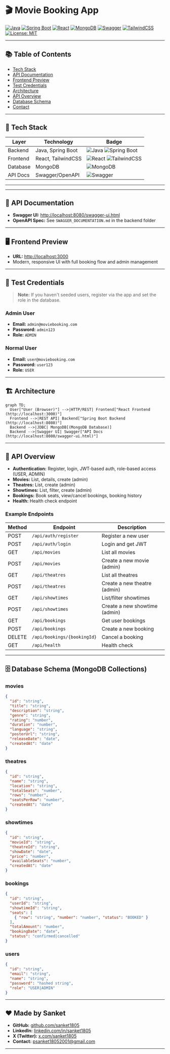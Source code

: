 # 🎬 Movie Booking App

[![Java](https://img.shields.io/badge/Java-17-blue?logo=java)](https://www.java.com/)
[![Spring Boot](https://img.shields.io/badge/Spring%20Boot-3.0-brightgreen?logo=springboot)](https://spring.io/projects/spring-boot)
[![React](https://img.shields.io/badge/React-18-blue?logo=react)](https://react.dev/)
[![MongoDB](https://img.shields.io/badge/MongoDB-6.0-green?logo=mongodb)](https://www.mongodb.com/)
[![Swagger](https://img.shields.io/badge/Swagger-UI-yellow?logo=swagger)](https://swagger.io/tools/swagger-ui/)
[![TailwindCSS](https://img.shields.io/badge/TailwindCSS-3.0-blue?logo=tailwindcss)](https://tailwindcss.com/)
[![License: MIT](https://img.shields.io/badge/License-MIT-yellow.svg)](https://opensource.org/licenses/MIT)

---

## 📚 Table of Contents

- [Tech Stack](#tech-stack)
- [API Documentation](#api-documentation)
- [Frontend Preview](#frontend-preview)
- [Test Credentials](#test-credentials)
- [Architecture](#architecture)
- [API Overview](#api-overview)
- [Database Schema](#database-schema)
- [Contact](#contact)

---

## 🚀 Tech Stack

| Layer      | Technology         | Badge                                                                 |
|------------|-------------------|-----------------------------------------------------------------------|
| Backend    | Java, Spring Boot | ![Java](https://img.shields.io/badge/Java-17-blue?logo=java) ![Spring Boot](https://img.shields.io/badge/Spring%20Boot-3.0-brightgreen?logo=springboot) |
| Frontend   | React, TailwindCSS| ![React](https://img.shields.io/badge/React-18-blue?logo=react) ![TailwindCSS](https://img.shields.io/badge/TailwindCSS-3.0-blue?logo=tailwindcss) |
| Database   | MongoDB           | ![MongoDB](https://img.shields.io/badge/MongoDB-6.0-green?logo=mongodb) |
| API Docs   | Swagger/OpenAPI   | ![Swagger](https://img.shields.io/badge/Swagger-UI-yellow?logo=swagger) |

---

---

## 📑 API Documentation

- **Swagger UI:** [http://localhost:8080/swagger-ui.html](http://localhost:8080/swagger-ui.html)
- **OpenAPI Spec:** See `SWAGGER_DOCUMENTATION.md` in the backend folder

---

## 🖥️ Frontend Preview

- **URL:** [http://localhost:3000](http://localhost:3000)
- Modern, responsive UI with full booking flow and admin management

---


## 🧪 Test Credentials

> **Note:** If you haven't seeded users, register via the app and set the role in the database.

### **Admin User**
- **Email:** `admin@moviebooking.com`
- **Password:** `admin123`
- **Role:** `ADMIN`

### **Normal User**
- **Email:** `user@moviebooking.com`
- **Password:** `user123`
- **Role:** `USER`

---

## 🏗️ Architecture

```mermaid
graph TD;
  User["User (Browser)"] -->|HTTP/REST| Frontend["React Frontend (http://localhost:3000)"]
  Frontend -->|REST API| Backend["Spring Boot Backend (http://localhost:8080)"]
  Backend -->|JDBC| MongoDB[(MongoDB Database)]
  Backend -->|Swagger UI| Swagger["API Docs (http://localhost:8080/swagger-ui.html)"]
```

---

## 📖 API Overview

- **Authentication:** Register, login, JWT-based auth, role-based access (USER, ADMIN)
- **Movies:** List, details, create (admin)
- **Theatres:** List, create (admin)
- **Showtimes:** List, filter, create (admin)
- **Bookings:** Book seats, view/cancel bookings, booking history
- **Health:** Health check endpoint

### Example Endpoints

| Method | Endpoint                       | Description                       |
|--------|-------------------------------|-----------------------------------|
| POST   | `/api/auth/register`          | Register a new user               |
| POST   | `/api/auth/login`             | Login and get JWT                 |
| GET    | `/api/movies`                 | List all movies                   |
| POST   | `/api/movies`                 | Create a new movie (admin)        |
| GET    | `/api/theatres`               | List all theatres                 |
| POST   | `/api/theatres`               | Create a new theatre (admin)      |
| GET    | `/api/showtimes`              | List/filter showtimes             |
| POST   | `/api/showtimes`              | Create a new showtime (admin)     |
| GET    | `/api/bookings`               | Get user bookings                 |
| POST   | `/api/bookings`               | Create a new booking              |
| DELETE | `/api/bookings/{bookingId}`   | Cancel a booking                  |
| GET    | `/api/health`                 | Health check                      |


---

## 🗄️ Database Schema (MongoDB Collections)

### **movies**
```json
{
  "id": "string",
  "title": "string",
  "description": "string",
  "genre": "string",
  "rating": "number",
  "duration": "number",
  "language": "string",
  "posterUrl": "string",
  "releaseDate": "date",
  "createdAt": "date"
}
```

### **theatres**
```json
{
  "id": "string",
  "name": "string",
  "location": "string",
  "totalSeats": "number",
  "rows": "number",
  "seatsPerRow": "number",
  "createdAt": "date"
}
```

### **showtimes**
```json
{
  "id": "string",
  "movieId": "string",
  "theatreId": "string",
  "showDate": "date",
  "price": "number",
  "availableSeats": "number",
  "createdAt": "date"
}
```

### **bookings**
```json
{
  "id": "string",
  "userId": "string",
  "showtimeId": "string",
  "seats": [
    { "row": "string", "number": "number", "status": "BOOKED" }
  ],
  "totalAmount": "number",
  "bookingDate": "date",
  "status": "confirmed|cancelled"
}
```

### **users**
```json
{
  "id": "string",
  "email": "string",
  "name": "string",
  "password": "hashed string",
  "role": "USER|ADMIN"
}
```

---

## ❤️ Made by Sanket

- **GitHub:** [github.com/sanket1805](https://github.com/sanket1805)
- **LinkedIn:** [linkedin.com/in/sanket1805](https://linkedin.com/in/sanket1805)
- **X (Twitter):** [x.com/sanket1805](https://x.com/sanket1805)
- **Contact:** psanket18052001@gmail.com

--- 